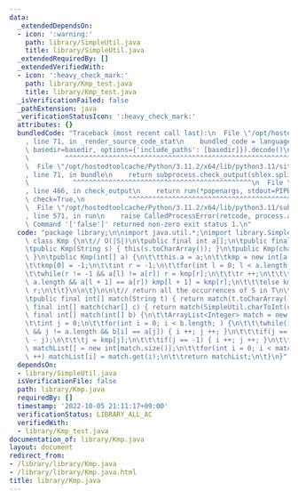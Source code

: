 ```yaml
---
data:
  _extendedDependsOn:
  - icon: ':warning:'
    path: library/SimpleUtil.java
    title: library/SimpleUtil.java
  _extendedRequiredBy: []
  _extendedVerifiedWith:
  - icon: ':heavy_check_mark:'
    path: library/Kmp_test.java
    title: library/Kmp_test.java
  _isVerificationFailed: false
  _pathExtension: java
  _verificationStatusIcon: ':heavy_check_mark:'
  attributes: {}
  bundledCode: "Traceback (most recent call last):\n  File \"/opt/hostedtoolcache/Python/3.11.2/x64/lib/python3.11/site-packages/onlinejudge_verify/documentation/build.py\"\
    , line 71, in _render_source_code_stat\n    bundled_code = language.bundle(stat.path,\
    \ basedir=basedir, options={'include_paths': [basedir]}).decode()\n          \
    \         ^^^^^^^^^^^^^^^^^^^^^^^^^^^^^^^^^^^^^^^^^^^^^^^^^^^^^^^^^^^^^^^^^^^^^^^^^^^^^^^^^\n\
    \  File \"/opt/hostedtoolcache/Python/3.11.2/x64/lib/python3.11/site-packages/onlinejudge_verify/languages/user_defined.py\"\
    , line 71, in bundle\n    return subprocess.check_output(shlex.split(command))\n\
    \           ^^^^^^^^^^^^^^^^^^^^^^^^^^^^^^^^^^^^^^^^^^^^^\n  File \"/opt/hostedtoolcache/Python/3.11.2/x64/lib/python3.11/subprocess.py\"\
    , line 466, in check_output\n    return run(*popenargs, stdout=PIPE, timeout=timeout,\
    \ check=True,\n           ^^^^^^^^^^^^^^^^^^^^^^^^^^^^^^^^^^^^^^^^^^^^^^^^^^^^^^^^^\n\
    \  File \"/opt/hostedtoolcache/Python/3.11.2/x64/lib/python3.11/subprocess.py\"\
    , line 571, in run\n    raise CalledProcessError(retcode, process.args,\nsubprocess.CalledProcessError:\
    \ Command '['false']' returned non-zero exit status 1.\n"
  code: "package library;\n\nimport java.util.*;\nimport library.SimpleUtil;\n\nfinal\
    \ class Kmp {\n\t// O(|S|)\n\tpublic final int a[];\n\tpublic final int kmp[];\n\
    \tpublic Kmp(String s) { this(s.toCharArray()); }\n\tpublic Kmp(char[] c) { this(SimpleUtil.charToInt(c));\
    \ }\n\tpublic Kmp(int[] a) {\n\t\tthis.a = a;\n\t\tkmp = new int[a.length + 1];\n\
    \t\tkmp[0] = -1;\n\t\tint r = -1;\n\t\tfor(int l = 0; l < a.length; l ++) {\n\t\
    \t\twhile(r != -1 && a[l] != a[r]) r = kmp[r];\n\t\t\tr ++;\n\t\t\tif(l + 1 <\
    \ a.length && a[l + 1] == a[r]) kmp[l + 1] = kmp[r];\n\t\t\telse kmp[l + 1] =\
    \ r;\n\t\t}\n\n\t}\n\n\t// return all the occurrences of S in T\n\t// O(|S|+|T|)\n\
    \tpublic final int[] match(String t) { return match(t.toCharArray()); }\n\tpublic\
    \ final int[] match(char[] c) { return match(SimpleUtil.charToInt(c)); }\n\tpublic\
    \ final int[] match(int[] b) {\n\t\tArrayList<Integer> match = new ArrayList<Integer>();\n\
    \t\tint j = 0;\n\t\tfor(int i = 0; i < b.length; ) {\n\t\t\twhile(i != b.length\
    \ && j != a.length && b[i] == a[j]) { i ++; j ++; }\n\t\t\tif(j == a.length) match.add(i\
    \ - j);\n\t\t\tj = kmp[j];\n\t\t\tif(j == -1) { i ++; j ++; }\n\t\t}\n\t\tint\
    \ matchList[] = new int[match.size()];\n\t\tfor(int i = 0; i < match.size(); i\
    \ ++) matchList[i] = match.get(i);\n\t\treturn matchList;\n\t}\n}"
  dependsOn:
  - library/SimpleUtil.java
  isVerificationFile: false
  path: library/Kmp.java
  requiredBy: []
  timestamp: '2022-10-05 21:11:17+09:00'
  verificationStatus: LIBRARY_ALL_AC
  verifiedWith:
  - library/Kmp_test.java
documentation_of: library/Kmp.java
layout: document
redirect_from:
- /library/library/Kmp.java
- /library/library/Kmp.java.html
title: library/Kmp.java
---
```

